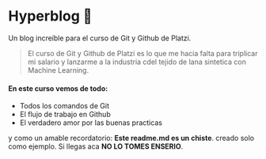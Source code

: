 # Hyperblog 💚
Un blog increíble para el curso de Git y Github de Platzi.
>El curso de Git y Github de Platzi es lo que me hacia falta para triplicar mi salario y lanzarme a la industria cdel tejido de lana sintetica con Machine Learning.

#### En este curso vemos de todo:
* Todos los comandos de Git
* El flujo de trabajo en Github
* El verdadero amor por las buenas practicas

y como un amable recordatorio: **Este readme.md es un chiste**. creado solo como ejemplo. Si llegas aca **NO LO TOMES ENSERIO**.
